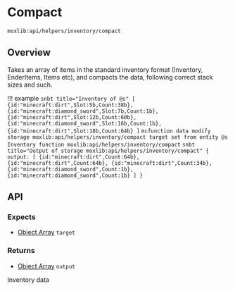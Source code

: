 # Compact
`moxlib:api/helpers/inventory/compact`

## Overview
Takes an array of items in the standard inventory format (Inventory, EnderItems, Items etc),
and compacts the data, following correct stack sizes and such.

!!! example
    ``` snbt title="Inventory of @s"
    [
      {id:"minecraft:dirt",Slot:5b,Count:38b},
      {id:"minecraft:diamond_sword",Slot:7b,Count:1b},
      {id:"minecraft:dirt",Slot:12b,Count:60b},
      {id:"minecraft:diamond_sword",Slot:16b,Count:1b},
      {id:"minecraft:dirt",Slot:18b,Count:64b}
    ]
    ```
    ``` mcfunction
    data modify storage moxlib:api/helpers/inventory/compact target set from entity @s Inventory
    function moxlib:api/helpers/inventory/compact
    ```
    ``` snbt title="Output of storage moxlib:api/helpers/inventory/compact"
    {
      output: [
        {id:"minecraft:dirt",Count:64b},
        {id:"minecraft:dirt",Count:64b},
        {id:"minecraft:dirt",Count:34b},
        {id:"minecraft:diamond_sword",Count:1b},
        {id:"minecraft:diamond_sword",Count:1b}
      ]
    }
    ```
## API
### Expects
- [Object Array](/types#array) `target`

### Returns
- [Object Array](/types#array) `output`

Inventory data 